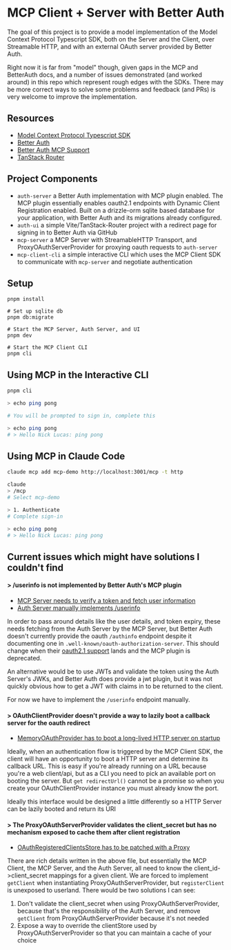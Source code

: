 
# MCP Client + Server with Better Auth

The goal of this project is to provide a model implementation of the Model Context Protocol Typescript SDK, both on the Server and the Client, over Streamable HTTP, and with an external OAuth server provided by Better Auth.

Right now it is far from "model" though, given gaps in the MCP and BetterAuth docs, and a number of issues demonstrated (and worked around) in this repo which represent rough edges with the SDKs. There may be more correct ways to solve some problems and feedback (and PRs) is very welcome to improve the implementation.

## Resources

* [Model Context Protocol Typescript SDK](https://github.com/modelcontextprotocol/typescript-sdk)
* [Better Auth](https://www.better-auth.com/)
* [Better Auth MCP Support](https://www.better-auth.com/docs/plugins/mcp)
* [TanStack Router](https://tanstack.com/router/latest)

## Project Components

* `auth-server` a Better Auth implementation with MCP plugin enabled. The MCP plugin essentially enables oauth2.1 endpoints with Dynamic Client Registration enabled. Built on a drizzle-orm sqlite based database for your application, with Better Auth and its migrations already configured.
* `auth-ui` a simple Vite/TanStack-Router project with a redirect page for signing in to Better Auth via GitHub
* `mcp-server` a MCP Server with StreamableHTTP Transport, and ProxyOAuthServerProvider for proxying oauth requests to `auth-server`
* `mcp-client-cli` a simple interactive CLI which uses the MCP Client SDK to communicate with `mcp-server` and negotiate authentication

## Setup

```
pnpm install

# Set up sqlite db
pnpm db:migrate

# Start the MCP Server, Auth Server, and UI
pnpm dev

# Start the MCP Client CLI
pnpm cli
```

## Using MCP in the Interactive CLI

```sh
pnpm cli

> echo ping pong

# You will be prompted to sign in, complete this

> echo ping pong
# > Hello Nick Lucas: ping pong
```

## Using MCP in Claude Code

```sh
claude mcp add mcp-demo http://localhost:3001/mcp -t http

claude
> /mcp
# Select mcp-demo

> 1. Authenticate
# Complete sign-in

> echo ping pong
# > Hello Nick Lucas: ping pong
```

## Current issues which might have solutions I couldn't find

#### > /userinfo is not implemented by Better Auth's MCP plugin

* [MCP Server needs to verify a token and fetch user information](https://github.com/Nick-Lucas/mcp-server-client-betterauth/blob/main/apps/mcp-server/src/oauth.ts#L48)
* [Auth Server manually implements /userinfo](https://github.com/Nick-Lucas/mcp-server-client-betterauth/blob/main/apps/auth-server/src/index.ts#L47)

In order to pass around details like the user details, and token expiry, these needs fetching from the Auth Server by the MCP Server, but Better Auth doesn't currently provide the oauth `/authinfo` endpoint despite it documenting one in `.well-known/oauth-authorization-server`. This should change when their [oauth2.1 support](https://github.com/better-auth/better-auth/pull/4163) lands and the MCP plugin is deprecated.

An alternative would be to use JWTs and validate the token using the Auth Server's JWKs, and Better Auth does provide a jwt plugin, but it was not quickly obvious how to get a JWT with claims in to be returned to the client.

For now we have to implement the `/userinfo` endpoint manually.

#### > OAuthClientProvider doesn't provide a way to lazily boot a callback server for the oauth redirect

* [MemoryOAuthProvider has to boot a long-lived HTTP server on startup](https://github.com/Nick-Lucas/mcp-server-client-betterauth/blob/main/apps/mcp-client-cli/src/MemoryOAuthProvider.ts#L39)

Ideally, when an authentication flow is triggered by the MCP Client SDK, the client will have an opportunity to boot a HTTP server and determine its callback URL. This is easy if you're already running on a URL because you're a web client/api, but as a CLI you need to pick an available port on booting the server. But `get redirectUrl()` cannot be a promise so when you create your OAuthClientProvider instance you must already know the port.

Ideally this interface would be designed a little differently so a HTTP Server can be lazily booted and return its URI

#### > The ProxyOAuthServerProvider validates the client_secret but has no mechanism exposed to cache them after client registration

* [OAuthRegisteredClientsStore has to be patched with a Proxy](https://github.com/Nick-Lucas/mcp-server-client-betterauth/blob/main/apps/mcp-server/src/clients-store-patch.ts#L1)

There are rich details written in the above file, but essentially the MCP Client, the MCP Server, and the Auth Server, all need to know the client_id->client_secret mappings for a given client. We are forced to implement `getClient` when instantiating ProxyOAuthServerProvider, but `registerClient` is unexposed to userland. There would be two solutions I can see:

1. Don't validate the client_secret when using ProxyOAuthServerProvider, because that's the responsibility of the Auth Server, and remove `getClient` from ProxyOAuthServerProvider because it's not needed
2. Expose a way to override the clientStore used by ProxyOAuthServerProvider so that you can maintain a cache of your choice
